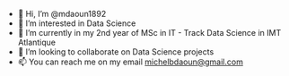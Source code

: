 - 👋 Hi, I’m @mdaoun1892
- 👀 I’m interested in Data Science
- 🌱 I’m currently in my 2nd year of MSc in IT - Track Data Science in IMT Atlantique
- 💞️ I’m looking to collaborate on Data Science projects
- 📫 You can reach me on my email michelbdaoun@gmail.com

<!---
mdaoun1892/mdaoun1892 is a ✨ special ✨ repository because its `README.md` (this file) appears on your GitHub profile.
You can click the Preview link to take a look at your changes.
--->
